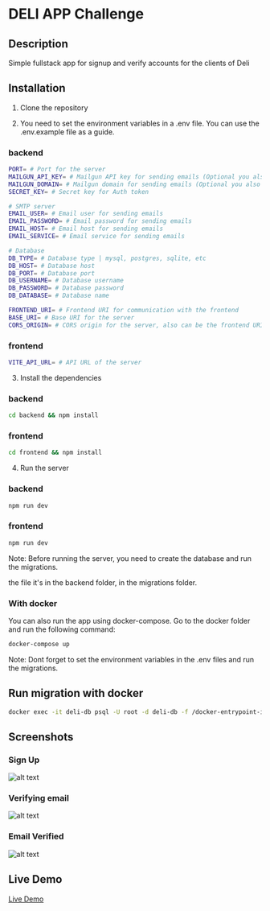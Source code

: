 
# DELI APP Challenge

## Description

Simple fullstack app for signup and verify accounts for the clients of Deli

## Installation

1. Clone the repository

2. You need to set the environment variables in a .env file. You can use the .env.example file as a guide.

### backend

```bash
PORT= # Port for the server
MAILGUN_API_KEY= # Mailgun API key for sending emails (Optional you also can use a SMTP server)
MAILGUN_DOMAIN= # Mailgun domain for sending emails (Optional you also can use a SMTP server)
SECRET_KEY= # Secret key for Auth token

# SMTP server
EMAIL_USER= # Email user for sending emails
EMAIL_PASSWORD= # Email password for sending emails
EMAIL_HOST= # Email host for sending emails
EMAIL_SERVICE= # Email service for sending emails

# Database
DB_TYPE= # Database type | mysql, postgres, sqlite, etc
DB_HOST= # Database host
DB_PORT= # Database port
DB_USERNAME= # Database username
DB_PASSWORD= # Database password
DB_DATABASE= # Database name

FRONTEND_URI= # Frontend URI for communication with the frontend
BASE_URI= # Base URI for the server
CORS_ORIGIN= # CORS origin for the server, also can be the frontend URI
```

### frontend

```bash
VITE_API_URL= # API URL of the server
```

3. Install the dependencies

### backend

```bash
cd backend && npm install
```

### frontend
```bash
cd frontend && npm install
```

4. Run the server

### backend

```bash
npm run dev
```

### frontend
```bash
npm run dev
```

Note: Before running the server, you need to create the database and run the migrations.

the file it's in the backend folder, in the migrations folder.

### With docker

You can also run the app using docker-compose. Go to the docker folder and run the following command:

```bash
docker-compose up
```

Note: Dont forget to set the environment variables in the .env files and run the migrations.

## Run migration with docker

```bash
docker exec -it deli-db psql -U root -d deli-db -f /docker-entrypoint-initdb.d/initDb.sql
```

## Screenshots

### Sign Up
![alt text](./assets/image-1.png)

### Verifying email
![alt text](./assets/image.png)

### Email Verified
![alt text](./assets/image-2.png)

## Live Demo
[Live Demo](https://deli-app-one.vercel.app/)

